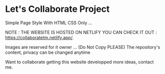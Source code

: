 # Let's Collaborate Project

Simple Page Style With HTML CSS Only ...

NOTE : THE WEBSITE IS HOSTED ON NETLIFY YOU CAN CHECK IT OUT : https://collaboratetm.netlify.app/.

Images are reserved for it owner ... (Do Not Copy PLEASE)
The repository's content, privacy can be changed anytime

Want to collaborate getting this website developped more ideas, contact me.
